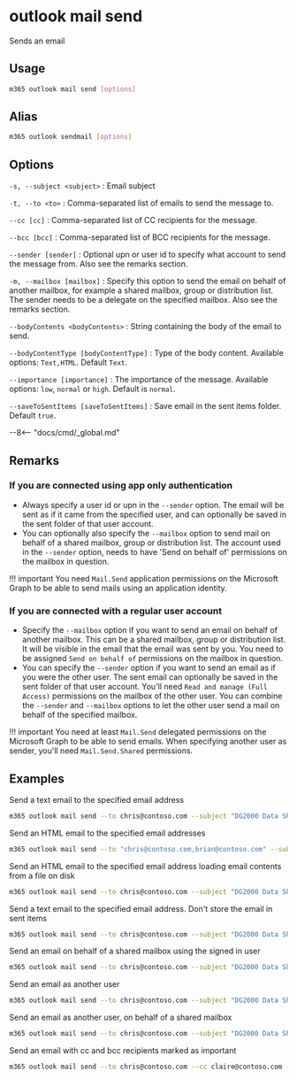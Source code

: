 # outlook mail send

Sends an email

## Usage

```sh
m365 outlook mail send [options]
```

## Alias

```sh
m365 outlook sendmail [options]
```

## Options

`-s, --subject <subject>`
: Email subject

`-t, --to <to>`
: Comma-separated list of emails to send the message to.

`--cc [cc]`
: Comma-separated list of CC recipients for the message.

`--bcc [bcc]`
: Comma-separated list of BCC recipients for the message.

`--sender [sender]`
: Optional upn or user id to specify what account to send the message from. Also see the remarks section.

`-m, --mailbox [mailbox]`
: Specify this option to send the email on behalf of another mailbox, for example a shared mailbox, group or distribution list. The sender needs to be a delegate on the specified mailbox. Also see the remarks section.

`--bodyContents <bodyContents>`
: String containing the body of the email to send.

`--bodyContentType [bodyContentType]`
: Type of the body content. Available options: `Text,HTML`. Default `Text`.

`--importance [importance]`
: The importance of the message. Available options: `low`, `normal` or `high`. Default is `normal`.

`--saveToSentItems [saveToSentItems]`
: Save email in the sent items folder. Default `true`.

--8<-- "docs/cmd/_global.md"

## Remarks

### If you are connected using app only authentication

- Always specify a user id or upn in the `--sender` option. The email will be sent as if it came from the specified user, and can optionally be saved in the sent folder of that user account.
- You can optionally also specify the `--mailbox` option to send mail on behalf of a shared mailbox, group or distribution list. The account used in the `--sender` option, needs to have 'Send on behalf of' permissions on the mailbox in question.

!!! important
    You need `Mail.Send` application permissions on the Microsoft Graph to be able to send mails using an application identity. 

### If you are connected with a regular user account

- Specify the `--mailbox` option if you want to send an email on behalf of another mailbox. This can be a shared mailbox, group or distribution list. It will be visible in the email that the email was sent by you. You need to be assigned `Send on behalf of` permissions on the mailbox in question.  
- You can specify the `--sender` option if you want to send an email as if you were the other user.
The sent email can optionally be saved in the sent folder of that user account. You'll need `Read and manage (Full Access)` permissions on the mailbox of the other user. You can combine the `--sender` and `--mailbox` options to let the other user send a mail on behalf of the specified mailbox.

!!! important
    You need at least `Mail.Send` delegated permissions on the Microsoft Graph to be able to send emails. When specifying another user as sender, you'll need `Mail.Send.Shared` permissions.

## Examples

Send a text email to the specified email address

```sh
m365 outlook mail send --to chris@contoso.com --subject "DG2000 Data Sheets" --bodyContents "The latest data sheets are in the team site"
```

Send an HTML email to the specified email addresses

```sh
m365 outlook mail send --to "chris@contoso.com,brian@contoso.com" --subject "DG2000 Data Sheets" --bodyContents "The latest data sheets are in the <a href='https://contoso.sharepoint.com/sites/marketing'>team site</a>" --bodyContentType HTML
```

Send an HTML email to the specified email address loading email contents from a file on disk

```sh
m365 outlook mail send --to chris@contoso.com --subject "DG2000 Data Sheets" --bodyContents @email.html --bodyContentType HTML
```

Send a text email to the specified email address. Don't store the email in sent items

```sh
m365 outlook mail send --to chris@contoso.com --subject "DG2000 Data Sheets" --bodyContents "The latest data sheets are in the team site" --saveToSentItems false
```

Send an email on behalf of a shared mailbox using the signed in user

```sh
m365 outlook mail send --to chris@contoso.com --subject "DG2000 Data Sheets" --bodyContents "The latest data sheets are in the team site" --mailbox sales@contoso.com
```

Send an email as another user

```sh
m365 outlook mail send --to chris@contoso.com --subject "DG2000 Data Sheets" --bodyContents "The latest data sheets are in the team site" --sender svc_project@contoso.com
```

Send an email as another user, on behalf of a shared mailbox

```sh
m365 outlook mail send --to chris@contoso.com --subject "DG2000 Data Sheets" --bodyContents "The latest data sheets are in the team site" --sender svc_project@contoso.com --mailbox sales@contoso.com
```

Send an email with cc and bcc recipients marked as important

```sh
m365 outlook mail send --to chris@contoso.com --cc claire@contoso.com --bcc randy@contoso.com --subject "DG2000 Data Sheets" --bodyContents "The latest data sheets are in the team site" --importance high
```
